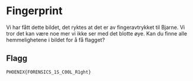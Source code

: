 # Fingerprint

Vi har fått dette bildet, det ryktes at det er av fingeravtrykket til Bjarne. Vi tror det kan være noe mer vi ikke ser med det blotte øye.
Kan du finne alle hemmelighetene i bildet for å få flagget?

## Flagg

```
PHOENIX{F0RENSICS_1S_C00L_R1ght}
```
